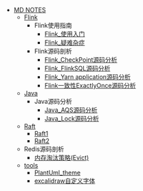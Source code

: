   - [MD NOTES](/MD-NOTES/README.md)
    - [Flink](/MD-NOTES/Flink/README.md)
      - Flink使用指南
        - [Flink_使用入门](/MD-NOTES/Flink/Flink使用指南/Flink_使用入门.md)
        - [Flink_疑难杂症](/MD-NOTES/Flink/Flink使用指南/Flink_疑难杂症.md)
      - Flink源码剖析
        - [Flink_CheckPoint源码分析](/MD-NOTES/Flink/Flink源码剖析/Flink_CheckPoint源码分析.md)
        - [Flink_FlinkSQL源码分析](/MD-NOTES/Flink/Flink源码剖析/Flink_FlinkSQL源码分析.md)
        - [Flink_Yarn application源码分析](/MD-NOTES/Flink/Flink源码剖析/Flink_Yarn-application源码分析.md)
        - [Flink一致性ExactlyOnce源码分析](/MD-NOTES/Flink/Flink源码剖析/Flink一致性ExactlyOnce源码分析.md)
    - [Java](/MD-NOTES/Java/README.md)
      - Java源码分析
        - [Java_AQS源码分析](/MD-NOTES/Java/Java源码分析/Java_AQS源码分析.md)
        - [Java_Lock源码分析](/MD-NOTES/Java/Java源码分析/Java_Lock源码分析.md)
    - [Raft](/MD-NOTES/Raft/README.md)
      - [Raft1](/MD-NOTES/Raft/Raft1.md)
      - [Raft2](/MD-NOTES/Raft/Raft2.md)
    - Redis源码剖析
      - [内存淘汰策略(Evict)](/MD-NOTES/Redis源码剖析/内存淘汰策略(Evict).md)
    - [tools](/MD-NOTES/tools/README.md)
      - [PlantUml_theme](/MD-NOTES/tools/PlantUml_theme.md)
      - [excalidraw自定义字体](/MD-NOTES/tools/excalidraw自定义字体.md)